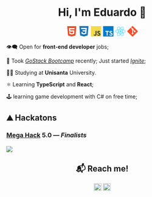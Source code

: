<h1 align="center">Hi, I'm Eduardo 👋</h1>
<p align="center">
  <img src="https://github.com/devicons/devicon/blob/master/icons/html5/html5-plain.svg" width="28" />
  <img src="https://github.com/devicons/devicon/blob/master/icons/css3/css3-plain.svg" width="28" />
  <img src="https://github.com/devicons/devicon/blob/master/icons/javascript/javascript-original.svg" width="28" />
  <img src="https://github.com/devicons/devicon/blob/master/icons/typescript/typescript-plain.svg" width="28" />
  <img src="https://github.com/devicons/devicon/blob/master/icons/react/react-original.svg" width="28" />
  <img src="https://github.com/devicons/devicon/blob/master/icons/git/git-plain.svg" width="28" />
</p>

👁‍🗨 Open for **front-end developer** jobs;

🚀 Took [*GoStack Bootcamp*](https://gostack.rocketseat.com.br/14/eduardo-rodrigues-02421) recently;
  Just started [*Ignite*](https://passport.rocketseat.com.br/ig-reactjs-01/eduardo-rodrigues-02421);

👨‍🎓 Studying at **Unisanta** University.

⚛ Learning **TypeScript** and **React**;

🕹 learning game development with C# on free time;

<h2>⛰️ Hackatons</h2>

<h3><a href="https://www.megahack.com.br">Mega Hack</a> 5.0 — <i>Finalists</i></h3>
<a href="https://github.com/EduardoRodriguesF/first-rocket">
  <img align="center" src="https://github-readme-stats.vercel.app/api/pin/?username=EduardoRodriguesF&repo=first-rocket" width="49%" />
</a>

<h2 align="center">📬 Reach me!</h2>

<p align="center">
  <a href="https://www.linkedin.com/in/eduardo-rodrigues-4b3624190/" target="blank"><img align="center" src="https://cdn.jsdelivr.net/npm/simple-icons@3.0.1/icons/linkedin.svg" alt="" height="20" width="20" /></a>
  <a href="mailto:contato@edurodrigues.dev" target="blank"><img align="center" src="https://cdn.jsdelivr.net/npm/simple-icons@3.0.1/icons/gmail.svg" alt="" height="20" width="20" /></a>
</p>
